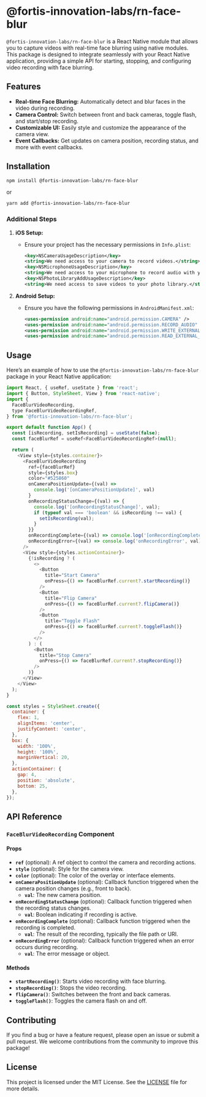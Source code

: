 
# @fortis-innovation-labs/rn-face-blur

`@fortis-innovation-labs/rn-face-blur` is a React Native module that allows you to capture videos with real-time face blurring using native modules. This package is designed to integrate seamlessly with your React Native application, providing a simple API for starting, stopping, and configuring video recording with face blurring.

## Features

- **Real-time Face Blurring:** Automatically detect and blur faces in the video during recording.
- **Camera Control:** Switch between front and back cameras, toggle flash, and start/stop recording.
- **Customizable UI:** Easily style and customize the appearance of the camera view.
- **Event Callbacks:** Get updates on camera position, recording status, and more with event callbacks.

## Installation

```sh
npm install @fortis-innovation-labs/rn-face-blur
```

or

```sh
yarn add @fortis-innovation-labs/rn-face-blur
```

### Additional Steps

1. **iOS Setup:**
   - Ensure your project has the necessary permissions in `Info.plist`:
     ```xml
     <key>NSCameraUsageDescription</key>
     <string>We need access to your camera to record videos.</string>
     <key>NSMicrophoneUsageDescription</key>
     <string>We need access to your microphone to record audio with your videos.</string>
     <key>NSPhotoLibraryAddUsageDescription</key>
     <string>We need access to save videos to your photo library.</string>
     ```

2. **Android Setup:**
   - Ensure you have the following permissions in `AndroidManifest.xml`:
     ```xml
     <uses-permission android:name="android.permission.CAMERA" />
     <uses-permission android:name="android.permission.RECORD_AUDIO" />
     <uses-permission android:name="android.permission.WRITE_EXTERNAL_STORAGE" />
     <uses-permission android:name="android.permission.READ_EXTERNAL_STORAGE" />
     ```

## Usage

Here’s an example of how to use the `@fortis-innovation-labs/rn-face-blur` package in your React Native application:

```javascript
import React, { useRef, useState } from 'react';
import { Button, StyleSheet, View } from 'react-native';
import {
  FaceBlurVideoRecording,
  type FaceBlurVideoRecordingRef,
} from '@fortis-innovation-labs/rn-face-blur';

export default function App() {
  const [isRecording, setIsRecording] = useState(false);
  const faceBlurRef = useRef<FaceBlurVideoRecordingRef>(null);

  return (
    <View style={styles.container}>
      <FaceBlurVideoRecording
        ref={faceBlurRef}
        style={styles.box}
        color="#525860"
        onCameraPositionUpdate={(val) =>
          console.log('[onCameraPositionUpdate]', val)
        }
        onRecordingStatusChange={(val) => {
          console.log('[onRecordingStatusChange]', val);
          if (typeof val === 'boolean' && isRecording !== val) {
            setIsRecording(val);
          }
        }}
        onRecordingComplete={(val) => console.log('[onRecordingComplete]', val)}
        onRecordingError={(val) => console.log('onRecordingError', val)}
      />
      <View style={styles.actionContainer}>
        {!isRecording ? (
          <>
            <Button
              title="Start Camera"
              onPress={() => faceBlurRef.current?.startRecording()}
            />
            <Button
              title="Flip Camera"
              onPress={() => faceBlurRef.current?.flipCamera()}
            />
            <Button
              title="Toggle Flash"
              onPress={() => faceBlurRef.current?.toggleFlash()}
            />
          </>
        ) : (
          <Button
            title="Stop Camera"
            onPress={() => faceBlurRef.current?.stopRecording()}
          />
        )}
      </View>
    </View>
  );
}

const styles = StyleSheet.create({
  container: {
    flex: 1,
    alignItems: 'center',
    justifyContent: 'center',
  },
  box: {
    width: '100%',
    height: '100%',
    marginVertical: 20,
  },
  actionContainer: {
    gap: 4,
    position: 'absolute',
    bottom: 25,
  },
});
```

## API Reference

### `FaceBlurVideoRecording` Component

#### Props

- **`ref`** (optional): A ref object to control the camera and recording actions.
- **`style`** (optional): Style for the camera view.
- **`color`** (optional): The color of the overlay or interface elements.
- **`onCameraPositionUpdate`** (optional): Callback function triggered when the camera position changes (e.g., front to back).
  - **`val`**: The new camera position.
- **`onRecordingStatusChange`** (optional): Callback function triggered when the recording status changes.
  - **`val`**: Boolean indicating if recording is active.
- **`onRecordingComplete`** (optional): Callback function triggered when the recording is completed.
  - **`val`**: The result of the recording, typically the file path or URI.
- **`onRecordingError`** (optional): Callback function triggered when an error occurs during recording.
  - **`val`**: The error message or object.

#### Methods

- **`startRecording()`**: Starts video recording with face blurring.
- **`stopRecording()`**: Stops the video recording.
- **`flipCamera()`**: Switches between the front and back cameras.
- **`toggleFlash()`**: Toggles the camera flash on and off.

## Contributing

If you find a bug or have a feature request, please open an issue or submit a pull request. We welcome contributions from the community to improve this package!

## License

This project is licensed under the MIT License. See the [LICENSE](./LICENSE) file for more details.
